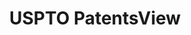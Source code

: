 ---
bigquery: https://console.cloud.google.com/bigquery?p=patents-public-data&d=patentsview&page=dataset
citation: Attribution should be given to PatentsView for use, distribution, or derivative
  works.
code: https://github.com/CSSIP-AIR/PatentsView-Code-Snippets/
contributors: USPTO
cost: None
description: 'PatentsView includes US patent data including raw data (summaries, applications,
  pregrant applications), disambugations of inventors and assignees, and inventor
  gender estimates.  Also foreign priority data, # of figures and sheets, and government
  interest statements.'
documentation: https://patentsview.org/query/builder-faqs
last_edit: 04/06/2022, 16:36:34
location: https://patentsview.org/
maintained_by: USPTO
record_creation_timestamp: 12/2/2020 17:20:46
schema_fields:
- group_id
- applicant_type
- level_one
- group
- level_two
- latlong
- dependent
- gi_statement
- _102_date
- county_fips
- assignee_id
- category_id
- application_id
- disamb_inventor_id_20200929
- classification_status
- sector_title
- country_transformed
- longitude
- disamb_assignee_id_20190312
- disamb_assignee_id_20191008
- doctype
- attribution_status
- num_figures
- disamb_inventor_id_20190820
- disclaimer_date
- lname
- disamb_inventor_id_20190312
- num_sheets
- term_disclaimer
- section_id
- main_group
- field_id
- rawinventor_id
- classification_level
- ipc_class
- disamb_inventor_id_20170307
- rawlocation_id
- term_grant
- subsection_id
- inventor_id
- classification_value
- organization_id
- disamb_assignee_id_20200331
- rel_id
- country
- section
- citation_id
- relkind
- sequence
- rawassignee_id
- kind
- type
- disamb_assignee_id_20181127
- number
- publication_number
- patent_id
- date
- fname
- f102_date
- male_flag
- variety
- disamb_inventor_id_20191231
- disamb_inventor_id_20191008
- male
- disamb_assignee_id_20191231
- organization
- latin_name
- county
- abstract
- level_three
- action_date
- disamb_inventor_id_20180528
- ipc_version_indicator
- category
- subclass_id
- length
- name_first
- doc_type
- subgroup
- lawyer_id
- deceased
- city
- symbol_position
- status
- num_claims
- withdrawn
- _371_date
- designation
- num
- term_extension
- subclass
- disamb_inventor_id_20171226
- disamb_inventor_id_20201229
- mainclass_id
- series_code
- state
- field_title
- rule_47
- disamb_assignee_id_20200929
- filename
- location_id
- f371_date
- classification_data_source
- title
- disamb_inventor_id_20170808
- contract_award_number
- disamb_assignee_id_20190820
- disamb_inventor_id_20200630
- disamb_assignee_id_20200630
- text
- state_fips
- name_last
- role
- name
- uuid
- lapse_of_patent
- subcategory_id
- disamb_inventor_id_20200331
- id
- subgroup_id
- reldocno
- disamb_inventor_id_20171003
- exemplary
- latitude
- disamb_inventor_id_20181127
shortname: patentsview
tags:
- disambiguation
- United States
- gender
terms_of_use: Creative Commons Attribution 4.0 International License.
timeframe: 1963-1999
title: USPTO PatentsView
uuid: cf1780b1-e265-4e49-8d1d-83b9cfe0fd9a
---